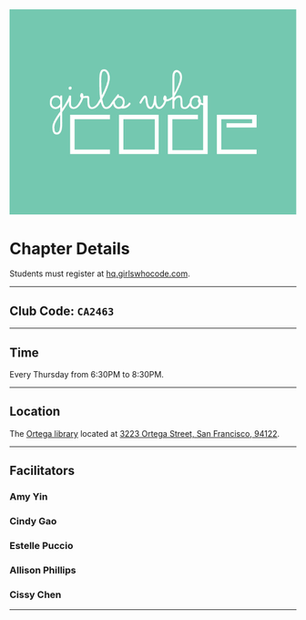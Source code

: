 <img src="/GWC-logo_2016-white-on-green.jpg" />

# Chapter Details

Students must register at <a href="http://hq.girlswhocode.com" target="_blank">hq.girlswhocode.com</a>.

----

## Club Code: `CA2463`

----

## Time
Every Thursday from 6:30PM to 8:30PM. 

----

## Location
The <a href="https://sfpl.org/index.php?pg=0100001601" target="_blank">Ortega library</a> located at <a href="https://www.google.com/maps/dir/''/3223+Ortega+St+San+Francisco,+CA+94122" target="_blank">3223 Ortega Street, San Francisco, 94122</a>.

---- 

## Facilitators

### Amy Yin
### Cindy Gao
### Estelle Puccio
### Allison Phillips
### Cissy Chen

----

<!-- ## Contact
girlswhocodesf@googlegroups.com -->


<!-- ## Welcome to GitHub Pages

You can use the [editor on GitHub](https://github.com/GirlsWhoCodeSF/GirlsWhoCodeSF.github.io/edit/master/README.md) to maintain and preview the content for your website in Markdown files.

Whenever you commit to this repository, GitHub Pages will run [Jekyll](https://jekyllrb.com/) to rebuild the pages in your site, from the content in your Markdown files.

### Markdown

Markdown is a lightweight and easy-to-use syntax for styling your writing. It includes conventions for

```markdown
Syntax highlighted code block

# Header 1
## Header 2
### Header 3

- Bulleted
- List

1. Numbered
2. List

**Bold** and _Italic_ and `Code` text

[Link](url) and ![Image](src)
```

For more details see [GitHub Flavored Markdown](https://guides.github.com/features/mastering-markdown/).

### Jekyll Themes

Your Pages site will use the layout and styles from the Jekyll theme you have selected in your [repository settings](https://github.com/GirlsWhoCodeSF/GirlsWhoCodeSF.github.io/settings). The name of this theme is saved in the Jekyll `_config.yml` configuration file.

### Support or Contact

Having trouble with Pages? Check out our [documentation](https://help.github.com/categories/github-pages-basics/) or [contact support](https://github.com/contact) and we’ll help you sort it out.

-->

